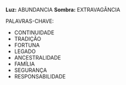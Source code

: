 **Luz:** ABUNDANCIA
**Sombra:** EXTRAVAGÂNCIA

PALAVRAS-CHAVE:
- CONTINUIDADE
- TRADIÇÃO
- FORTUNA
- LEGADO
- ANCESTRALIDADE
- FAMÍLIA
- SEGURANÇA
- RESPONSABILIDADE